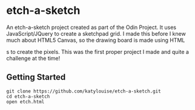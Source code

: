 etch-a-sketch
=============
An etch-a-sketch project created as part of the Odin Project.  It uses JavaScript/JQuery to create a sketchpad grid.  I made this before I knew much about HTML5 Canvas, so the drawing board is made using HTML <div>s to create the pixels.  This was the first proper project I made and quite a challenge at the time!

Getting Started
----------------
```
git clone https://github.com/katylouise/etch-a-sketch.git
cd etch-a-sketch
open etch.html
```